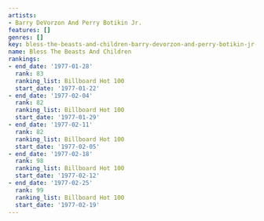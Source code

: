 ```yaml
---
artists:
- Barry DeVorzon And Perry Botikin Jr.
features: []
genres: []
key: bless-the-beasts-and-children-barry-devorzon-and-perry-botikin-jr-
name: Bless The Beasts And Children
rankings:
- end_date: '1977-01-28'
  rank: 83
  ranking_list: Billboard Hot 100
  start_date: '1977-01-22'
- end_date: '1977-02-04'
  rank: 82
  ranking_list: Billboard Hot 100
  start_date: '1977-01-29'
- end_date: '1977-02-11'
  rank: 82
  ranking_list: Billboard Hot 100
  start_date: '1977-02-05'
- end_date: '1977-02-18'
  rank: 98
  ranking_list: Billboard Hot 100
  start_date: '1977-02-12'
- end_date: '1977-02-25'
  rank: 99
  ranking_list: Billboard Hot 100
  start_date: '1977-02-19'
---
```


